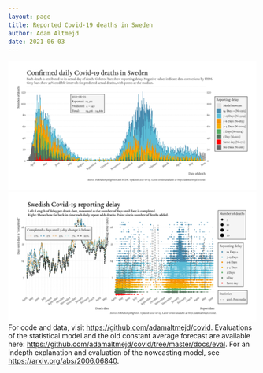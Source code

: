 ```yaml
---
layout: page
title: Reported Covid-19 deaths in Sweden
author: Adam Altmejd
date: 2021-06-03
---
```


![Graph of Swedish Covid-19 deaths with reporting delay.](deaths_lag_sweden_2021-06-03.png "Swedish Covid-19 deaths.")
![Graph of Swedish Covid-19 reporting delay in daily deaths.](lag_trend_sweden_2021-06-03.png "Trend in Swedish Covid-19 mortality reporting delay.")
For code and data, visit <https://github.com/adamaltmejd/covid>.
Evaluations of the statistical model and the old constant average forecast are available here: <https://github.com/adamaltmejd/covid/tree/master/docs/eval>.
For an indepth explanation and evaluation of the nowcasting model, see <https://arxiv.org/abs/2006.06840>.
